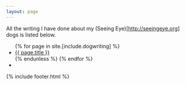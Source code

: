 ```yaml
---
layout: page
---
```


All the writing I have done about my (Seeing Eye)[http://seeingeye.org] dogs is listed below.


<ul>
  {% for page in site.[include.dogwriting] %}
    <li><a href="{{ site.url }}{{ page.url }}">{{ page.title }}</a></li>
    {% endunless %}
  {% endfor %}
  <li>&nbsp;</li>
</ul>
{% include footer.html %}